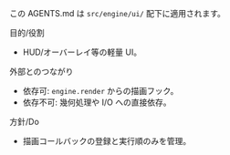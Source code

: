 この AGENTS.md は `src/engine/ui/` 配下に適用されます。

目的/役割
- HUD/オーバーレイ等の軽量 UI。

外部とのつながり
- 依存可: `engine.render` からの描画フック。
- 依存不可: 幾何処理や I/O への直接依存。

方針/Do
- 描画コールバックの登録と実行順のみを管理。

